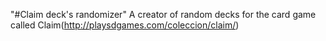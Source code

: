 "#Claim deck's randomizer" 
A creator of random decks for the card game called Claim(http://playsdgames.com/coleccion/claim/)
